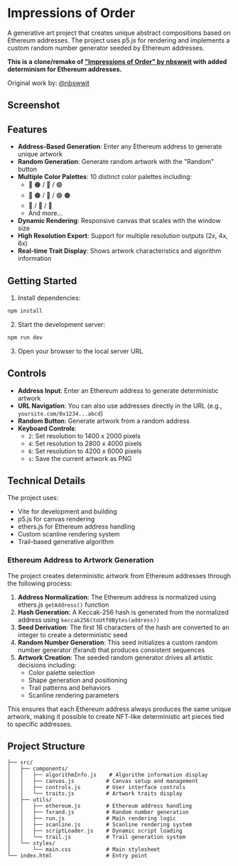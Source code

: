 # Impressions of Order

A generative art project that creates unique abstract compositions based on Ethereum addresses. The project uses p5.js for rendering and implements a custom random number generator seeded by Ethereum addresses.

**This is a clone/remake of ["Impressions of Order" by nbswwit](https://www.fxhash.xyz/article/impressions-of-order) with added determinism for Ethereum addresses.** 

Original work by: [@nbswwit](https://x.com/nbswwit)

## Screenshot

## Features

- **Address-Based Generation**: Enter any Ethereum address to generate unique artwork
- **Random Generation**: Generate random artwork with the "Random" button
- **Multiple Color Palettes**: 10 distinct color palettes including:
  - 🔴 🟠 / 🔵 / 🟢
  - 🔴 🟠 / 🔵 / 🟢 🟠
  - 🔵 / 🔵 / 🔴
  - And more...
- **Dynamic Rendering**: Responsive canvas that scales with the window size
- **High Resolution Export**: Support for multiple resolution outputs (2x, 4x, 6x)
- **Real-time Trait Display**: Shows artwork characteristics and algorithm information

## Getting Started

1. Install dependencies:
```bash
npm install
```

2. Start the development server:
```bash
npm run dev
```

3. Open your browser to the local server URL

## Controls

- **Address Input**: Enter an Ethereum address to generate deterministic artwork
- **URL Navigation**: You can also use addresses directly in the URL (e.g., `yoursite.com/0x1234...abcd`)
- **Random Button**: Generate artwork from a random address
- **Keyboard Controls**:
  - `2`: Set resolution to 1400 x 2000 pixels
  - `4`: Set resolution to 2800 x 4000 pixels
  - `6`: Set resolution to 4200 x 6000 pixels
  - `s`: Save the current artwork as PNG

## Technical Details

The project uses:
- Vite for development and building
- p5.js for canvas rendering
- ethers.js for Ethereum address handling
- Custom scanline rendering system
- Trail-based generative algorithm

### Ethereum Address to Artwork Generation

The project creates deterministic artwork from Ethereum addresses through the following process:

1. **Address Normalization**: The Ethereum address is normalized using ethers.js `getAddress()` function
2. **Hash Generation**: A Keccak-256 hash is generated from the normalized address using `keccak256(toUtf8Bytes(address))`
3. **Seed Derivation**: The first 16 characters of the hash are converted to an integer to create a deterministic seed
4. **Random Number Generation**: This seed initializes a custom random number generator (fxrand) that produces consistent sequences
5. **Artwork Creation**: The seeded random generator drives all artistic decisions including:
   - Color palette selection
   - Shape generation and positioning
   - Trail patterns and behaviors
   - Scanline rendering parameters

This ensures that each Ethereum address always produces the same unique artwork, making it possible to create NFT-like deterministic art pieces tied to specific addresses.

## Project Structure

```
├── src/
│   ├── components/
│   │   ├── algorithmInfo.js    # Algorithm information display
│   │   ├── canvas.js          # Canvas setup and management
│   │   ├── controls.js        # User interface controls
│   │   └── traits.js          # Artwork traits display
│   ├── utils/
│   │   ├── ethereum.js        # Ethereum address handling
│   │   ├── fxrand.js          # Random number generation
│   │   ├── run.js             # Main rendering logic
│   │   ├── scanline.js        # Scanline rendering system
│   │   ├── scriptLoader.js    # Dynamic script loading
│   │   └── trail.js           # Trail generation system
│   └── styles/
│       └── main.css           # Main stylesheet
└── index.html                 # Entry point
```
